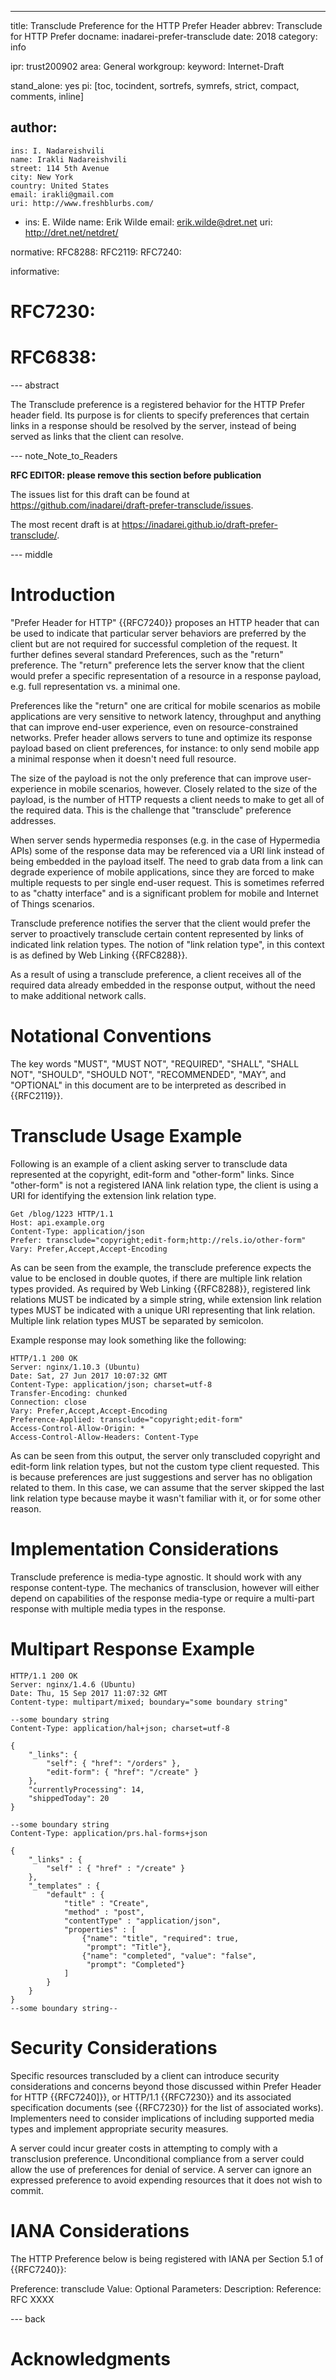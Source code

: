 ---
title: Transclude Preference for the HTTP Prefer Header
abbrev: Transclude for HTTP Prefer
docname: inadarei-prefer-transclude
date: 2018
category: info

ipr: trust200902
area: General
workgroup:
keyword: Internet-Draft

stand_alone: yes
pi: [toc, tocindent, sortrefs, symrefs, strict, compact, comments, inline]

author:
 -
    ins: I. Nadareishvili
    name: Irakli Nadareishvili
    street: 114 5th Avenue
    city: New York
    country: United States
    email: irakli@gmail.com
    uri: http://www.freshblurbs.com/
 -
    ins: E. Wilde
    name: Erik Wilde
    email: erik.wilde@dret.net
    uri: http://dret.net/netdret/

normative:
  RFC8288:
  RFC2119:
  RFC7240:

informative:
  # RFC7230:
  # RFC6838:

--- abstract

The Transclude preference is a registered behavior for the HTTP Prefer header 
field. Its purpose is for clients to specify preferences that certain links in 
a response should be resolved by the server, instead of being served as links 
that the client can resolve.

--- note_Note_to_Readers

**RFC EDITOR: please remove this section before publication**

The issues list for this draft can be found at <https://github.com/inadarei/draft-prefer-transclude/issues>.

The most recent draft is at <https://inadarei.github.io/draft-prefer-transclude/>.

--- middle

# Introduction

"Prefer Header for HTTP" {{RFC7240}} proposes an HTTP header that can be used 
to indicate that particular server behaviors are preferred by the client but 
are not required for successful completion of the request. It further defines 
several standard Preferences, such as the "return" preference. The "return" 
preference lets the server know that the client would prefer a specific 
representation of a resource in a response payload, e.g. full representation 
vs. a minimal one.

Preferences like the "return" one are critical for mobile scenarios as mobile 
applications are very sensitive to network latency, throughput and anything 
that can improve end-user experience, even on resource-constrained networks. 
Prefer header allows servers to tune and optimize its response payload based 
on client preferences, for instance: to only send mobile app a minimal response 
when it doesn't need full resource.

The size of the payload is not the only preference that can improve 
user-experience in mobile scenarios, however. Closely related to the size of 
the payload, is the number of HTTP requests a client needs to make to get all 
of the required data. This is the challenge that "transclude" preference 
addresses.

When server sends hypermedia responses (e.g. in the case of Hypermedia APIs) 
some of the response data may be referenced via a URI link instead of being 
embedded in the payload itself. The need to grab data from a link can degrade 
experience of mobile applications, since they are forced to make multiple 
requests to per single end-user request. This is sometimes referred to as 
"chatty interface" and is a significant problem for mobile and Internet of 
Things scenarios.

Transclude preference notifies the server that the client would prefer the
server to proactively transclude certain content represented by links of
indicated link relation types. The notion of "link relation type", in this
context is as defined by Web Linking {{RFC8288}}.

As a result of using a transclude preference, a client receives all of the
required data already embedded in the response output, without the need to make
additional network calls.

# Notational Conventions

The key words "MUST", "MUST NOT", "REQUIRED", "SHALL", "SHALL NOT", "SHOULD",
"SHOULD NOT", "RECOMMENDED", "MAY", and "OPTIONAL" in this document are to be
interpreted as described in {{RFC2119}}.

# Transclude Usage Example

Following is an example of a client asking server to transclude data represented 
at the copyright, edit-form and "other-form" links. Since "other-form" is not 
a registered IANA link relation type, the client is using a URI for identifying
the extension link relation type.

~~~
Get /blog/1223 HTTP/1.1
Host: api.example.org
Content-Type: application/json  
Prefer: transclude="copyright;edit-form;http://rels.io/other-form"
Vary: Prefer,Accept,Accept-Encoding
~~~

As can be seen from the example, the transclude preference expects the value 
to be enclosed in double quotes, if there are multiple link relation types 
provided. As required by Web Linking  {{RFC8288}}, registered link relations
MUST be indicated by a simple string, while extension link relation types MUST
be indicated with a unique URI representing that link relation. Multiple link
relation types MUST be separated by semicolon.

Example response may look something like the following:

~~~
HTTP/1.1 200 OK
Server: nginx/1.10.3 (Ubuntu)
Date: Sat, 27 Jun 2017 10:07:32 GMT
Content-Type: application/json; charset=utf-8
Transfer-Encoding: chunked
Connection: close
Vary: Prefer,Accept,Accept-Encoding
Preference-Applied: transclude="copyright;edit-form"
Access-Control-Allow-Origin: *
Access-Control-Allow-Headers: Content-Type
~~~

As can be seen from this output, the server only transcluded copyright and 
edit-form link relation types, but not the custom type client requested. This 
is because preferences are just suggestions and server has no obligation related 
to them. In this case, we can assume that the server skipped the last link 
relation type because maybe it wasn't familiar with it, or for some other 
reason.

# Implementation Considerations

Transclude preference is media-type agnostic. It should work with any response 
content-type. The mechanics of transclusion, however will either depend on 
capabilities of the response media-type or require a multi-part response with 
multiple media types in the response.

# Multipart Response Example

~~~
HTTP/1.1 200 OK
Server: nginx/1.4.6 (Ubuntu)
Date: Thu, 15 Sep 2017 11:07:32 GMT
Content-type: multipart/mixed; boundary="some boundary string"

--some boundary string
Content-Type: application/hal+json; charset=utf-8

{
    "_links": {
        "self": { "href": "/orders" },
        "edit-form": { "href": "/create" }
    },
    "currentlyProcessing": 14,
    "shippedToday": 20
}

--some boundary string
Content-Type: application/prs.hal-forms+json

{
    "_links" : {
        "self" : { "href" : "/create" }
    },
    "_templates" : {
        "default" : {
            "title" : "Create",
            "method" : "post",
            "contentType" : "application/json",
            "properties" : [
                {"name": "title", "required": true, 
                 "prompt": "Title"},
                {"name": "completed", "value": "false", 
                 "prompt": "Completed"}
            ]
        }
    }
}
--some boundary string--
~~~

# Security Considerations

Specific resources transcluded by a client can introduce security
considerations and concerns beyond those discussed within Prefer Header for 
HTTP {{RFC7240]}}, or HTTP/1.1 {{RFC7230}} and its associated specification 
documents (see {{RFC7230}} for the list of associated works). Implementers 
need to consider implications of including supported media types and implement
appropriate security measures.

A server could incur greater costs in attempting to comply with a
transclusion preference.  Unconditional compliance from a server could
allow the use of preferences for denial of service.  A server can
ignore an expressed preference to avoid expending resources that it
does not wish to commit.

# IANA Considerations

The HTTP Preference below is being registered with IANA per Section 5.1 of 
{{RFC7240}}:

Preference: transclude
Value:
Optional Parameters:
Description:
Reference: RFC XXXX

--- back

# Acknowledgments
